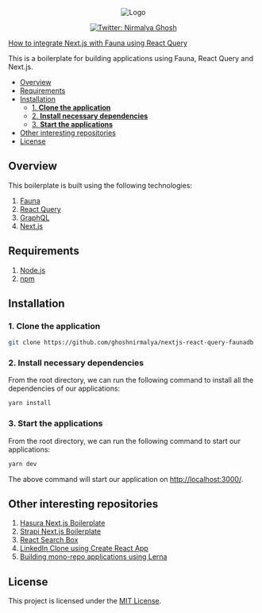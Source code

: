 <p align="center">
  <img src="https://user-images.githubusercontent.com/6391763/101920021-4a060e00-3bf1-11eb-90f5-3a2d6b723033.png" alt="Logo"/>
</p>

<p align="center">
  <a href="https://twitter.com/nirmalyaghosh23">
    <img alt="Twitter: Nirmalya Ghosh" src="https://img.shields.io/twitter/follow/nirmalyaghosh23.svg?style=social" target="_blank" />
  </a>
</p>

[How to integrate Next.js with Fauna using React Query](https://dev.to/ghoshnirmalya/how-to-integrate-next-js-with-fauna-using-react-query-7o4)

This is a boilerplate for building applications using Fauna, React Query and Next.js.

<!-- START doctoc generated TOC please keep comment here to allow auto update -->
<!-- DON'T EDIT THIS SECTION, INSTEAD RE-RUN doctoc TO UPDATE -->


- [Overview](#overview)
- [Requirements](#requirements)
- [Installation](#installation)
  - [1. **Clone the application**](#1-clone-the-application)
  - [2. **Install necessary dependencies**](#2-install-necessary-dependencies)
  - [3. **Start the applications**](#3-start-the-applications)
- [Other interesting repositories](#other-interesting-repositories)
- [License](#license)

<!-- END doctoc generated TOC please keep comment here to allow auto update -->

## Overview

This boilerplate is built using the following technologies:

1. [Fauna](https://fauna.com/)
2. [React Query](https://react-query.tanstack.com/docs/graphql)
3. [GraphQL](https://graphql.org/)
4. [Next.js](https://nextjs.org/)

## Requirements

1. [Node.js](https://nodejs.org/)
2. [npm](https://www.npmjs.com/)

## Installation

### 1. **Clone the application**

```sh
git clone https://github.com/ghoshnirmalya/nextjs-react-query-faunadb
```

### 2. **Install necessary dependencies**

From the root directory, we can run the following command to install all the dependencies of our applications:

```sh
yarn install
```

### 3. **Start the applications**

From the root directory, we can run the following command to start our applications:

```sh
yarn dev
```

The above command will start our application on [http://localhost:3000/](http://localhost:3000).

## Other interesting repositories

1. [Hasura Next.js Boilerplate](https://github.com/ghoshnirmalya/nextjs-hasura-trello-clone)
2. [Strapi Next.js Boilerplate](https://github.com/ghoshnirmalya/nextjs-strapi-boilerplate)
3. [React Search Box](https://github.com/ghoshnirmalya/react-search-box)
4. [LinkedIn Clone using Create React App](https://github.com/ghoshnirmalya/linkedin-clone-react-frontend)
5. [Building mono-repo applications using Lerna](https://github.com/ghoshnirmalya/building-monorepos-using-lerna)

## License

This project is licensed under the [MIT License](https://opensource.org/licenses/MIT).
